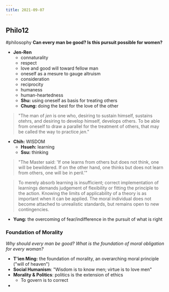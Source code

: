```yaml
---
title: 2021-09-07
---
```

## Philo12
#philosophy 
**Can every man be good? Is this pursuit possible for women?**
+ **Jen-Ren**
	+ connaturality
	+ respect
	+ love and good will toward fellow man
	+ oneself as a mesure to gauge altruism
	+ consideration
	+ reciprocity
	+ humaness
	+ human-heartedness
	+ **Shu:** using oneself as basis for treating others
	+ **Chung:** doing the best for the love of the other
> "The man of *jen* is one who, desiring to sustain himself, sustains otehrs, and desiring to develop himself, develops others. To be able from oneself to draw a parallel for the treatment of others, that may be called the way to practice *jen*."
+ **Chih:** WISDOM
	+ **Hsueh:** learning
	+ **Ssu:** thinking
> "The Master said: 'If one learns from others but does not think, one will be bewildered. If on the other hand, one thinks but does not learn from others, one will be in peril.'"

> To merely absorb learning is insufficient; correct implementation of learnings demands judgement of flexibility or fitting the principle to the action. Knowing the limits of applicability of a theory is as important when it can be applied. The moral individual does not become attached to unrealistic standards, but remains open to new contingencies.

+ **Yung:** the overcoming of fear/indifference in the pursuit of what is right

### Foundation of Morality
*Why should every man be good? What is the foundation of moral obligation for every woman?*
+ **T'ien Ming:** the foundation of morality, an overarching moral principle ("will of heaven")
+ **Social Humanism**: "Wisdom is to know men; virtue is to love men"
+ **Morality & Politics**: politics is the extension of ethics
	+ To govern is to correct
+ 